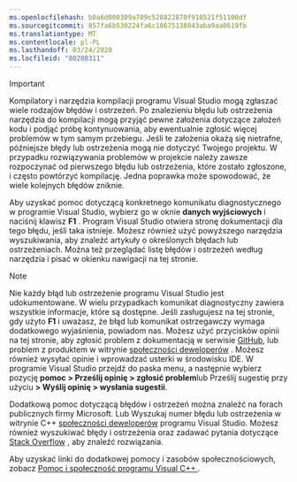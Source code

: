 ```yaml
---
ms.openlocfilehash: b0a6d000309a709c528822870f910521f51100df
ms.sourcegitcommit: 857fa6b530224fa6c18675138043aba9aa0619fb
ms.translationtype: MT
ms.contentlocale: pl-PL
ms.lasthandoff: 03/24/2020
ms.locfileid: "80208311"
---
```

> [!IMPORTANT]
> Kompilatory i narzędzia kompilacji programu Visual Studio mogą zgłaszać
wiele rodzajów błędów i ostrzeżeń.
Po znalezieniu błędu lub ostrzeżenia narzędzia do kompilacji mogą przyjąć
pewne założenia dotyczące założeń kodu i podjąć próbę kontynuowania,
aby ewentualnie zgłosić więcej problemów w tym samym przebiegu.
Jeśli te założenia okażą się nietrafne,
późniejsze błędy lub ostrzeżenia mogą nie dotyczyć Twojego projektu.
W przypadku rozwiązywania problemów w projekcie należy zawsze rozpoczynać od pierwszego błędu lub ostrzeżenia, które zostało zgłoszone, i często powtórzyć kompilację.
Jedna poprawka może spowodować, że wiele kolejnych błędów zniknie.

Aby uzyskać pomoc dotyczącą konkretnego komunikatu diagnostycznego w programie Visual Studio, wybierz go w oknie **danych wyjściowych** i naciśnij klawisz **F1** . Program Visual Studio otwiera stronę dokumentacji dla tego błędu, jeśli taka istnieje. Możesz również użyć powyższego narzędzia wyszukiwania, aby znaleźć artykuły o określonych błędach lub ostrzeżeniach. Można też przeglądać listę błędów i ostrzeżeń według narzędzia i pisać w okienku nawigacji na tej stronie.

> [!NOTE]
> Nie każdy błąd lub ostrzeżenie programu Visual Studio jest udokumentowane. W wielu przypadkach komunikat diagnostyczny zawiera wszystkie informacje, które są dostępne. Jeśli zasługujesz na tej stronie, gdy użyto **F1** i uważasz, że błąd lub komunikat ostrzegawczy wymaga dodatkowego wyjaśnienia, powiadom nas. Możesz użyć przycisków opinii na tej stronie, aby zgłosić problem z dokumentacją w serwisie [GitHub](https://github.com/MicrosoftDocs/cpp-docs/issues), lub problem z produktem w witrynie [społeczności deweloperów](https://developercommunity.visualstudio.com/spaces/8/index.html) . Możesz również wysyłać opinie i wprowadzać usterki w środowisku IDE. W programie Visual Studio przejdź do paska menu, a następnie wybierz pozycję **pomoc > Prześlij opinię > zgłosić problem**lub Prześlij sugestię przy użyciu **> Wyślij opinię > wysłania sugestii**.

Dodatkową pomoc dotyczącą błędów i ostrzeżeń można znaleźć na forach publicznych firmy Microsoft. Lub Wyszukaj numer błędu lub ostrzeżenia w witrynie C++ [społeczności deweloperów](https://developercommunity.visualstudio.com/spaces/8/index.html) programu Visual Studio. Możesz również wyszukiwać błędy i ostrzeżenia oraz zadawać pytania dotyczące [Stack Overflow](https://stackoverflow.com/) , aby znaleźć rozwiązania.

Aby uzyskać linki do dodatkowej pomocy i zasobów społecznościowych, zobacz [Pomoc i społeczność programu Visual C++ ](../../overview/visual-cpp-help-and-community.md).
